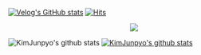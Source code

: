[![Velog's GitHub stats](https://velog-readme-stats.vercel.app/api/badge?name=kimjunpyo)](https://velog.io/@player1552) [![Hits](https://hits.seeyoufarm.com/api/count/incr/badge.svg?url=https%3A%2F%2Fgithub.com%2FKimJunpyo&count_bg=%2379C83D&title_bg=%23555555&icon=&icon_color=%23E7E7E7&title=hits&edge_flat=false)](https://hits.seeyoufarm.com)

<div align=center>
  <img src="https://img.shields.io/badge/React-20232A?style=for-the-badge&logo=react&logoColor=61DAFB" />
 </div>

![KimJunpyo's github stats](https://github-readme-stats.vercel.app/api?username=KimJunpyo&show_icons=true)
[![KimJunpyo's github stats](https://github-readme-stats.vercel.app/api/top-langs/?username=KimJunpyo&show_icons=true&hide_border=true&title_color=004386&icon_color=004386&layout=compact)](https://github.com/KimJunpyo)
